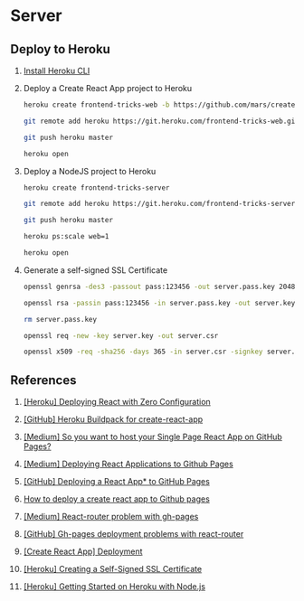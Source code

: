 # Server

## Deploy to Heroku

1. [Install Heroku CLI](https://devcenter.heroku.com/articles/heroku-cli#download-and-install)

1. Deploy a Create React App project to Heroku

   ```bash
   heroku create frontend-tricks-web -b https://github.com/mars/create-react-app-buildpack.git

   git remote add heroku https://git.heroku.com/frontend-tricks-web.git

   git push heroku master

   heroku open
   ```

1. Deploy a NodeJS project to Heroku

   ```bash
   heroku create frontend-tricks-server

   git remote add heroku https://git.heroku.com/frontend-tricks-server.git

   git push heroku master

   heroku ps:scale web=1

   heroku open
   ```

1. Generate a self-signed SSL Certificate

   ```bash
   openssl genrsa -des3 -passout pass:123456 -out server.pass.key 2048

   openssl rsa -passin pass:123456 -in server.pass.key -out server.key

   rm server.pass.key

   openssl req -new -key server.key -out server.csr

   openssl x509 -req -sha256 -days 365 -in server.csr -signkey server.key -out server.crt
   ```

## References

1. [[Heroku] Deploying React with Zero Configuration](https://blog.heroku.com/deploying-react-with-zero-configuration)

1. [[GitHub] Heroku Buildpack for create-react-app](https://github.com/mars/create-react-app-buildpack#user-content-requires)

1. [[Medium] So you want to host your Single Page React App on GitHub Pages?](https://itnext.io/so-you-want-to-host-your-single-age-react-app-on-github-pages-a826ab01e48)

1. [[Medium] Deploying React Applications to Github Pages](https://medium.com/the-andela-way/how-to-deploy-your-react-application-to-github-pages-in-less-than-5-minutes-8c5f665a2d2a)

1. [[GitHub] Deploying a React App\* to GitHub Pages](https://github.com/gitname/react-gh-pages)

1. [How to deploy a create react app to Github pages](https://reactgo.com/deploy-react-app-github-pages/)

1. [[Medium] React-router problem with gh-pages](https://medium.com/@Dragonza/react-router-problem-with-gh-pages-c93a5e243819)

1. [[GitHub] Gh-pages deployment problems with react-router](https://github.com/facebook/create-react-app/issues/1765)

1. [[Create React App] Deployment](https://create-react-app.dev/docs/deployment)

1. [[Heroku] Creating a Self-Signed SSL Certificate](https://devcenter.heroku.com/articles/ssl-certificate-self)

1. [[Heroku] Getting Started on Heroku with Node.js](https://devcenter.heroku.com/articles/getting-started-with-nodejs?singlepage=true)
